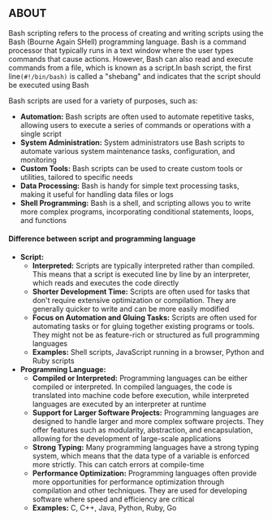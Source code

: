 ## ABOUT
Bash scripting refers to the process of creating and writing scripts using the Bash (Bourne Again SHell) programming language. Bash is a command processor that typically runs in a text window where the user types commands that cause actions. However, Bash can also read and execute commands from a file, which is known as a script.In bash script, the first line`(#!/bin/bash)` is called a "shebang" and indicates that the script should be executed using Bash  

Bash scripts are used for a variety of purposes, such as:

- **Automation:** Bash scripts are often used to automate repetitive tasks, allowing users to execute a series of commands or operations with a single script
- **System Administration:** System administrators use Bash scripts to automate various system maintenance tasks, configuration, and monitoring
- **Custom Tools:** Bash scripts can be used to create custom tools or utilities, tailored to specific needs
- **Data Processing:** Bash is handy for simple text processing tasks, making it useful for handling data files or logs
- **Shell Programming:** Bash is a shell, and scripting allows you to write more complex programs, incorporating conditional statements, loops, and functions

#### Difference between script and programming language
- **Script:**
  - **Interpreted:** Scripts are typically interpreted rather than compiled. This means that a script is executed line by line by an interpreter, which reads and executes the code directly
  - **Shorter Development Time:** Scripts are often used for tasks that don't require extensive optimization or compilation. They are generally quicker to write and can be more easily modified
  - **Focus on Automation and Gluing Tasks:** Scripts are often used for automating tasks or for gluing together existing programs or tools. They might not be as feature-rich or structured as full programming languages
  - **Examples:** Shell scripts, JavaScript running in a browser, Python and Ruby scripts
- **Programming Language:**
  - **Compiled or Interpreted:** Programming languages can be either compiled or interpreted. In compiled languages, the code is translated into machine code before execution, while interpreted languages are executed by an interpreter at runtime
  - **Support for Larger Software Projects:** Programming languages are designed to handle larger and more complex software projects. They offer features such as modularity, abstraction, and encapsulation, allowing for the development of large-scale applications
  - **Strong Typing:** Many programming languages have a strong typing system, which means that the data type of a variable is enforced more strictly. This can catch errors at compile-time
  - **Performance Optimization:** Programming languages often provide more opportunities for performance optimization through compilation and other techniques. They are used for developing software where speed and efficiency are critical
  - **Examples:** C, C++, Java, Python, Ruby, Go
